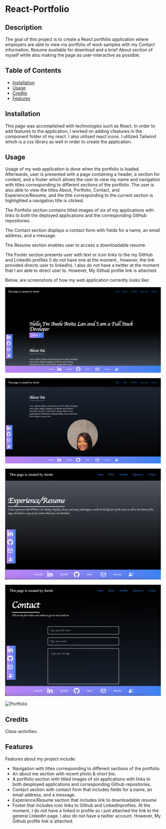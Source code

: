 # React-Portfolio

## Description

The goal of this project is to create a React portfolio application where employers are able to view my portfolio of work samples with my Contact information, Resume available for download and a brief About section of myself while also making the page as user-interactive as possible.

## Table of Contents

- [Installation](#installation)
- [Usage](#usage)
- [Credits](#credits)
- [Features](#features)


## Installation

This page was accomplished with technologies such as React. In order to add features to the application, I worked on adding cfeatures in the component folder of my react. I also utilised react icons. I utilized Tailwind which is a css library as well in order to create the application.


## Usage
Usage of my web application is done when the portfolio is loaded. Afterwards, user is presented with a page containing a header, a section for content, and a footer which allows the user to view my name and navigation with titles corresponding to different sections of the portfolio. The user is also able to view the titles About, Portfolio, Contact, and Experience/Resume, and the title corresponding to the current section is highlighted
 a navigation title is clicked.

The Portfolio section contains titled images of six of my applications with links to both the deployed applications and the corresponding GitHub repositories.

The Contact section displays a contact form with fields for a name, an email address, and a message.

The Resume section enables user to access a downloadable resume.

The Footer section presents user with text or icon links to the my GitHub and LinkedIn profiles (I do not have one at the moment , however, the link provided directs user to linkedIn). I also do not have a twitter at the moment that I am able to direct user to. However, My Github profile link is attached.

Below, are screenshots of how my web application currently looks like:

![Portfolio](Assets/React-portfolio1.png)

![Portfolio](Assets/React-portfolio2.png)

![Portfolio](Assets/React-portfolio4.png)

![Portfolio](Assets/React-portfolio5.png)

![Portfolio](Assets/React-portfolio6.png)





    

## Credits

Class-activities.


## Features

Features about my project include:

- Navigation with titles corresponding to different sections of the portfolio.
- An about me section with recent photo & short bio.
- A portfolio section with titled images of six applications with links to both desployed applications and corresponding Github repositories.
- Contact section with contact form that includes fields for a name, an email address, and a message.
- Experience/Resume section that includes link to downloadable resume
- Footer that includes icon links to Github and LinkedInprofiles. At the moment, I do not have a linked in profile so i just attached the link to the general Linkedin page. I also do not have a twitter account. However, My Github profile link is attached.







